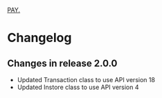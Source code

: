 [PAY.](https://www.pay.nl/uploads/1/brands/main_logo.png)

# Changelog #
## Changes in release 2.0.0 ##
+ Updated Transaction class to use API version 18
+ Updated Instore class to use API version 4 